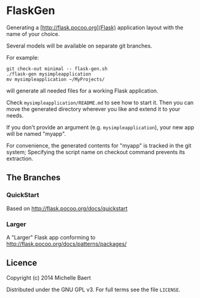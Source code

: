 # FlaskGen

Generating a [http://flask.pocoo.org](Flask) application layout with
the name of your choice.

Several models will be available on separate git branches.

For example:

    git check-out minimal -- flask-gen.sh
    ./flask-gen mysimpleapplication
    mv mysimpleapplication ~/MyProjects/

will generate all needed files for a working Flask application.

Check `mysimpleapplication/README.md` to see how to start it.
Then you can move the generated directory wherever you like and
extend it to your needs.

If you don't provide an argument (e.g. `mysimpleapplication`), your
new app will be named "myapp".

For convenience, the generated contents for "myapp" is tracked in the
git system; Specifying the script name on checkout command prevents
its extraction.

## The Branches

### QuickStart

Based on http://flask.pocoo.org/docs/quickstart

### Larger

A "Larger" Flask app conforming to
http://flask.pocoo.org/docs/patterns/packages/


## Licence
Copyright (c) 2014 Michelle Baert

Distributed under the GNU GPL v3. For full terms see the file `LICENSE`.
